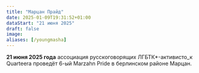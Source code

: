 ```yaml
---
title: "Марцан Прайд"
date: 2025-01-09T19:31:52+01:00
dataStart: "21 июня 2025"
draft: false
image:
aliases: [/youngmasha]
---
```

**21 июня 2025 года** ассоциация русскоговорящих ЛГБТК\*-активисто_к Quarteera проведёт 6-ый Marzahn Pride в берлинском районе Марцан.
